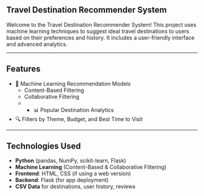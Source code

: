 ## Travel Destination Recommender System

Welcome to the Travel Destination Recommender System! This project uses machine learning techniques to suggest ideal travel destinations to users based on their preferences and history. It includes a user-friendly interface and advanced analytics.

---

##  Features
- 🧠 Machine Learning Recommendation Models
  - Content-Based Filtering
  - Collaborative Filtering
  - - 📊 Popular Destination Analytics
- 🔍 Filters by Theme, Budget, and Best Time to Visit




---

##  Technologies Used

- **Python** (pandas, NumPy, scikit-learn, Flask)
- **Machine Learning** (Content-Based & Collaborative Filtering)
- **Frontend**: HTML, CSS (if using a web version)
- **Backend**: Flask (for app deployment)
- **CSV Data** for destinations, user history, reviews






